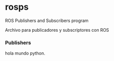 # rosps
ROS Publishers and Subscribers program


Archivo para publicadores y subscriptores con ROS

### Publishers

hola mundo python.
